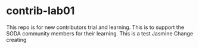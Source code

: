 # contrib-lab01
This repo is for new contributors trial and learning. This is to support the SODA community members for their learning.
This is a test Jasmine
Change
creating 
